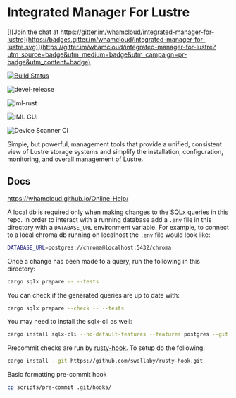 # Integrated Manager For Lustre

[![Join the chat at https://gitter.im/whamcloud/integrated-manager-for-lustre](https://badges.gitter.im/whamcloud/integrated-manager-for-lustre.svg)](https://gitter.im/whamcloud/integrated-manager-for-lustre?utm_source=badge&utm_medium=badge&utm_campaign=pr-badge&utm_content=badge)

[![Build Status](https://travis-ci.com/whamcloud/integrated-manager-for-lustre.svg?branch=master)](https://travis-ci.com/whamcloud/integrated-manager-for-lustre)

![devel-release](https://github.com/whamcloud/integrated-manager-for-lustre/workflows/devel-release/badge.svg)

![iml-rust](https://github.com/whamcloud/integrated-manager-for-lustre/workflows/iml-rust/badge.svg)

![IML GUI](https://github.com/whamcloud/integrated-manager-for-lustre/workflows/IML%20GUI/badge.svg)

![Device Scanner CI](https://github.com/whamcloud/integrated-manager-for-lustre/workflows/Device%20Scanner%20CI/badge.svg)

Simple, but powerful, management tools that provide a unified, consistent view of Lustre storage systems and simplify the installation, configuration, monitoring, and overall management of Lustre.

## Docs

<https://whamcloud.github.io/Online-Help/>

A local db is required only when making changes to the SQLx queries in this repo.
In order to interact with a running database add a `.env` file in this directory with a `DATABASE_URL` environment variable.
For example, to connect to a local chroma db running on localhost the `.env` file would look like:

```sh
DATABASE_URL=postgres://chroma@localhost:5432/chroma
```

Once a change has been made to a query, run the following in this directory:

```sh
cargo sqlx prepare -- --tests
```

You can check if the generated queries are up to date with:

```sh
cargo sqlx prepare --check -- --tests
```

You may need to install the sqlx-cli as well:

```sh
cargo install sqlx-cli --no-default-features --features postgres --git https://github.com/jgrund/sqlx --branch support-offline-workspaces
```

Precommit checks are run by [rusty-hook](https://github.com/swellaby/rusty-hook). To setup do the following:

```sh
cargo install --git https://github.com/swellaby/rusty-hook.git
```

Basic formatting pre-commit hook

```sh
cp scripts/pre-commit .git/hooks/
```
